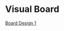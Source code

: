 # Visual Board
<a href="https://www.canva.com/design/DAEL5DSm2PU/OUdZh9bUeTZOpnuJUP4rmg/view?utm_content=DAEL5DSm2PU&utm_campaign=designshare&utm_medium=link&utm_source=sharebutton">Board Design 1</a>

<!--# Mood Board
<a href="#"></a>-->
